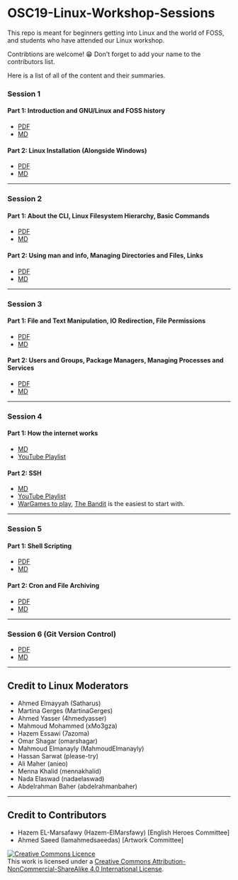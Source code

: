 # OSC19-Linux-Workshop-Sessions

This repo is meant for beginners getting into Linux and the world of FOSS, and students who have attended our Linux workshop. 

Contribtions are welcome! 😁 Don't forget to add your name to the contributors list.


Here is a list of all of the content and their summaries.

### Session 1
#### Part 1: Introduction and GNU/Linux and FOSS history
- [PDF](./PDFs/Session%201/Session%231Part1.pdf)
- [MD](./Session%231Part1.md)

#### Part 2: Linux Installation (Alongside Windows)
- [PDF](./PDFs/Session%201/Session%231Part2.pdf)
- [MD](./Session%231Part2.md)
_________________
### Session 2
#### Part 1: About the CLI, Linux Filesystem Hierarchy, Basic Commands
- [PDF](./PDFs/Session%202/Session%232Part1.pdf)
- [MD](./Session%232Part1.md)

#### Part 2: Using man and info, Managing Directories and Files, Links
- [PDF](./PDFs/Session%202/Session%232Part2.pdf)
- [MD](./Session%232Part2.md)
_________________
### Session 3
#### Part 1: File and Text Manipulation, IO Redirection, File Permissions
- [PDF](./PDFs/Session%203/Session%233Part1.pdf)
- [MD](./Session%233Part1.md)

#### Part 2: Users and Groups, Package Managers, Managing Processes and Services
- [PDF](./PDFs/Session%203/Session%233Part2.pdf)
- [MD](./Session%233Part2.md)
_________________
### Session 4
#### Part 1: How the internet works
- [MD](./Session%234Part1.md)
- [YouTube Playlist](https://www.youtube.com/playlist?list=PLzdnOPI1iJNfMRZm5DDxco3UdsFegvuB7&)

#### Part 2: SSH
- [MD](./Session%234Part2.md)
- [YouTube Playlist](https://www.youtube.com/playlist?list=PLtK75qxsQaMII75AbcuIruao1k2qdxwjg&)
- [WarGames to play](http://overthewire.org/wargames), [The Bandit](http://overthewire.org/wargames/bandit/) is the easiest to start with.
_________________
### Session 5
#### Part 1: Shell Scripting
- [PDF](./PDFs/Session%205/Session%235Part1.pdf)
- [MD](./Session%235Part1.md)

#### Part 2: Cron and File Archiving
- [PDF](./PDFs/Session%205/Session%235Part2.pdf)
- [MD](./Session%235Part2.md)
_________________
### Session 6 (Git Version Control)
- [PDF](./PDFs/Session%206/Session%236.pdf)
- [MD](./Session%236.md)
_________________
## Credit to Linux Moderators 
* Ahmed Elmayyah (Satharus)
* Martina Gerges (MartinaGerges)
* Ahmed Yasser (4hmedyasser)
* Mahmoud Mohammed (xMo3gza)
* Hazem Essawi (7azoma)
* Omar Shagar (omarshagar)
* Mahmoud Elmanayly (MahmoudElmanayly)
* Hassan Sarwat (please-try)
* Ali Maher (anieo)
* Menna Khalid (mennakhalid)
* Nada Elaswad (nadaelaswad)
* Abdelrahman Baher (abdelrahmanbaher)
___________________
## Credit to Contributors
* Hazem EL-Marsafawy (Hazem-ElMarsfawy) [English Heroes Committee]
* Ahmed Saeed (Iamahmedsaeedas) [Artwork Committee]

<a rel="license" href="http://creativecommons.org/licenses/by-nc-sa/4.0/"><img alt="Creative Commons Licence" style="border-width:0" src="https://i.creativecommons.org/l/by-nc-sa/4.0/88x31.png" /></a><br />This work is licensed under a <a rel="license" href="http://creativecommons.org/licenses/by-nc-sa/4.0/">Creative Commons Attribution-NonCommercial-ShareAlike 4.0 International License</a>.
